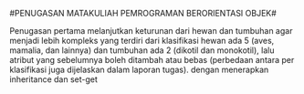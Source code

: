 #PENUGASAN MATAKULIAH PEMROGRAMAN BERORIENTASI OBJEK#

Penugasan pertama melanjutkan keturunan dari hewan dan tumbuhan agar menjadi lebih kompleks yang terdiri dari klasifikasi hewan ada 5 (aves, mamalia, dan lainnya) dan tumbuhan ada 2 (dikotil dan monokotil), lalu atribut yang sebelumnya boleh ditambah atau bebas (perbedaan antara per klasifikasi juga dijelaskan dalam laporan tugas). dengan menerapkan inheritance dan set-get
